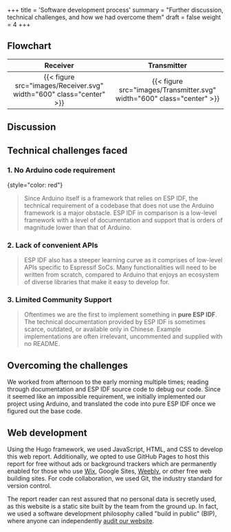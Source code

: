 +++
title = 'Software development process'
summary = "Further discussion, technical challenges, and how we had overcome them"
draft = false
weight = 4
+++

## Flowchart
| Receiver | Transmitter |
|:-:|:-:|
| {{< figure src="images/Receiver.svg" width="600" class="center" >}} | {{< figure src="images/Transmitter.svg" width="600" class="center" >}} |

## Discussion

## Technical challenges faced
### 1. No Arduino code requirement
{style="color: red"}

> Since Arduino itself is a framework that relies on ESP IDF, the technical requirement of a codebase that does not use the Arduino framework is a major obstacle. ESP IDF in comparison is a low-level framework with a level of documentation and support that is orders of magnitude lower than that of Arduino.

### 2. Lack of convenient APIs
> ESP IDF also has a steeper learning curve as it comprises of low-level APIs specific to Espressif SoCs. Many functionalities will need to be written from scratch, compared to Arduino that enjoys an ecosystem of diverse libraries that make it easy to develop for.

### 3. Limited Community Support
> Oftentimes we are the first to implement something in **pure ESP IDF**. The technical documentation provided by ESP IDF is sometimes scarce, outdated, or available only in Chinese. Example implementations are often irrelevant, uncommented and supplied with no README.

## Overcoming the challenges
We worked from afternoon to the early morning multiple times; reading through documentation and ESP IDF source code to debug our code. Since it seemed like an impossible requirement, we initially implemented our project using Arduino, and translated the code into pure ESP IDF once we figured out the base code.

## Web development
Using the Hugo framework, we used JavaScript, HTML, and CSS to develop this web report. Additionally, we opted to use GitHub Pages to host this report for free without ads or background trackers which are permanently enabled for those who use [Wix](https://support.wix.com/en/article/wix-editor-wix-ads-on-mobile-site "Title"), Google Sites, [Weebly](https://www.sellercommunity.com/t5/Weebly-Getting-Started/Weebly-Ads/td-p/476754 "Title"), or other free web building sites. For code collaboration, we used Git, the industry standard for version control.

The report reader can rest assured that no personal data is secretly used, as this website is a static site built by the team from the ground up. In fact, we used a software development philosophy called "build in public" (BIP), where anyone can independently [audit our website](https://github.com/andergisomon/efb2073_report "Title"). 